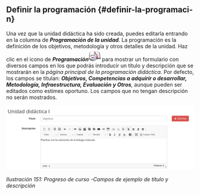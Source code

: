 ## Definir la programación {#definir-la-programaci-n}

Una vez que la unidad didáctica ha sido creada, puedes editarla entrando en la columna de _**Programación de la unidad**_. La programación es la definición de los objetivos, metodología y otros detalles de la unidad. Haz clic en el icono de _**Programación**_![](../assets/graphics255.png) para mostrar un formulario con diversos campos en los que podrás introducir un título y descripción que se mostrarán en la _página principal de la programación didáctica._ Por defecto, los campos se titulan: _**Objetivos, Competencias a adquirir o desarrollar, Metodología, Infraestructura, Evaluación y Otros**,_ aunque pueden ser editados como estimes oportuno. Los campos que no tengan descripción no serán mostrados.

![](../assets/graficos130.png)

*Ilustración 151: Progreso de curso -Campos de ejemplo de título y descripción*